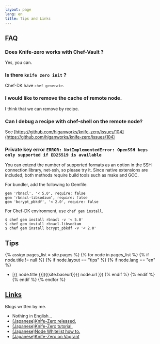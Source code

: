 ```yaml
---
layout: page
lang: en
title: Tips and Links
---
```


## FAQ

### Does Knife-zero works with Chef-Vault ?

Yes, you can.


### Is there `knife zero init` ?

Chef-DK have `chef generate`.


### I would like to remove the cache of remote node.

I think that we can remove by recipe.

### Can I debug a recipe with chef-shell on the remote node?

See [https://github.com/higanworks/knife-zero/issues/104](https://github.com/higanworks/knife-zero/issues/104)

### Private key error `ERROR: NotImplementedError: OpenSSH keys only supported if ED25519 is available`

You can extend the number of supported formats as an option in the SSH connection library, net-ssh, so please try it.
Since native extensions are included, both methods require build tools such as make and GCC.

For bundler, add the following to Gemfile.

```
gem 'rbnacl', '< 5.0', require: false
gem 'rbnacl-libsodium', require: false
gem 'bcrypt_pbkdf', '< 2.0', require: false
```

For Chef-DK environment, use `chef gem install`.

```
$ chef gem install rbnacl -v '< 5.0'
$ chef gem install rbnacl-libsodium
$ chef gem install bcrypt_pbkdf -v '< 2.0'
```

## Tips

{% assign pages_list = site.pages %}
{% for node in pages_list %}
  {% if node.title != null %}
    {% if node.layout == "tips" %}
      {% if node.lang == "en" %}
- [{{ node.title }}]({{site.baseurl}}{{ node.url }})
      {% endif %}
    {% endif %}
  {% endif %}
{% endfor %}

## [Links](#Links)

Blogs written by me.

- Nothing in English...
- [(Japanese)Knife-Zero released.](http://qiita.com/sawanoboly/items/218a7b03ddec6be45e34 "Chefのローカルモードだけでリモートサーバを運用してみようと、Knife-Zeroを作った。Nodeの構成情報もとれるよ。 - Qiita")
- [(Japanese)Knife-Zero tutorial.](http://qiita.com/sawanoboly/items/4f363909615d8a76e9e5 "Ruby - Chefのローカルモードチュートリアル + knife-zero + knife-sakura - Qiita")
- [(Japanese)Node Whitelist how to.](http://qiita.com/sawanoboly/items/28dfc22929b8fa961456 "chef-zero - Knife-Zeroで管理するnodeオブジェクトを任意のattributesに限定する - Qiita")
- [(Japanese)Knife-Zero on Vagrant](http://qiita.com/sawanoboly/items/ae3c96734c5cee72863c "Knife-ZeroとVagrant(単品VM) - Qiita")


